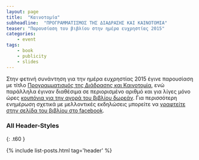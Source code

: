 ```yaml
---
layout: page
title:  "Καινοτομία"
subheadline:  "ΠΡΟΓΡΑΜΜΑΤΙΣΜΟΣ ΤΗΣ ΔΙΑΔΡΑΣΗΣ ΚΑΙ ΚΑΙΝΟΤΟΜΙΑ"
teaser: "Παρουσίαση του βιβλίου στην ημέρα ευχρηστίας 2015"
categories:
    - event
tags:
    - book
    - publicity
    - slides
---
```


Στην φετινή συνάντηση για την ημέρα ευχρηστίας 2015 έγινε παρουσίαση με τίτλο [Προγραμματισμός της Διάδρασης και Καινοτομία](/promo/slides/pibook-grchi.pdf), ενώ παράλληλα έγιναν διαθέσιμα σε περιορισμένο αριθμό και για λίγες μόνο ώρες [κουπόνια για την αγορά του βιβλίου δωρεάν](/coupons/). Για περισσότερη ενημέρωση σχετικά με μελλοντικές εκδηλώσεις μπορείτε να [γραφτείτε στην σελίδα του βιβλίου στο facebook](https://www.facebook.com/pibookgr).


### All Header-Styles
{: .t60 }

{% include list-posts.html tag='header' %}
